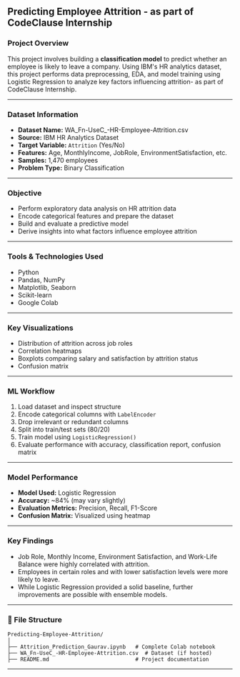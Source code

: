 ## Predicting Employee Attrition - as part of CodeClause Internship

### Project Overview

This project involves building a **classification model** to predict whether an employee is likely to leave a company. Using IBM's HR analytics dataset, this project performs data preprocessing, EDA, and model training using Logistic Regression to analyze key factors influencing attrition- as part of CodeClause Internship.

---

### Dataset Information

* **Dataset Name:** WA\_Fn-UseC\_-HR-Employee-Attrition.csv
* **Source:** IBM HR Analytics Dataset
* **Target Variable:** `Attrition` (Yes/No)
* **Features:** Age, MonthlyIncome, JobRole, EnvironmentSatisfaction, etc.
* **Samples:** 1,470 employees
* **Problem Type:** Binary Classification

---

### Objective

* Perform exploratory data analysis on HR attrition data
* Encode categorical features and prepare the dataset
* Build and evaluate a predictive model
* Derive insights into what factors influence employee attrition

---

### Tools & Technologies Used

* Python
* Pandas, NumPy
* Matplotlib, Seaborn
* Scikit-learn
* Google Colab

---

### Key Visualizations

* Distribution of attrition across job roles
* Correlation heatmaps
* Boxplots comparing salary and satisfaction by attrition status
* Confusion matrix

---

### ML Workflow

1. Load dataset and inspect structure
2. Encode categorical columns with `LabelEncoder`
3. Drop irrelevant or redundant columns
4. Split into train/test sets (80/20)
5. Train model using `LogisticRegression()`
6. Evaluate performance with accuracy, classification report, confusion matrix

---

### Model Performance

* **Model Used:** Logistic Regression
* **Accuracy:** \~84% (may vary slightly)
* **Evaluation Metrics:** Precision, Recall, F1-Score
* **Confusion Matrix:** Visualized using heatmap

---

### Key Findings

* Job Role, Monthly Income, Environment Satisfaction, and Work-Life Balance were highly correlated with attrition.
* Employees in certain roles and with lower satisfaction levels were more likely to leave.
* While Logistic Regression provided a solid baseline, further improvements are possible with ensemble models.

---

### 📁 File Structure

```
Predicting-Employee-Attrition/
│
├── Attrition_Prediction_Gaurav.ipynb   # Complete Colab notebook
├── WA_Fn-UseC_-HR-Employee-Attrition.csv  # Dataset (if hosted)
├── README.md                           # Project documentation
```

---


